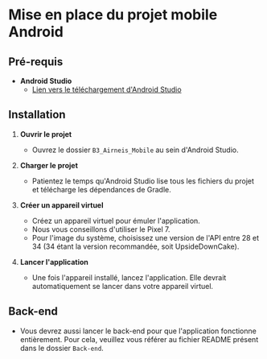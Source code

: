 # Mise en place du projet mobile Android

## Pré-requis

- **Android Studio**
  - [Lien vers le téléchargement d'Android Studio](https://developer.android.com/studio?hl=fr)

## Installation

1. **Ouvrir le projet**
   - Ouvrez le dossier `B3_Airneis_Mobile` au sein d'Android Studio.

2. **Charger le projet**
   - Patientez le temps qu'Android Studio lise tous les fichiers du projet et télécharge les dépendances de Gradle.

3. **Créer un appareil virtuel**
   - Créez un appareil virtuel pour émuler l'application.
   - Nous vous conseillons d'utiliser le Pixel 7.
   - Pour l'image du système, choisissez une version de l'API entre 28 et 34 (34 étant la version recommandée, soit UpsideDownCake).

4. **Lancer l'application**
   - Une fois l'appareil installé, lancez l'application. Elle devrait automatiquement se lancer dans votre appareil virtuel.

## Back-end

- Vous devrez aussi lancer le back-end pour que l'application fonctionne entièrement. Pour cela, veuillez vous référer au fichier README présent dans le dossier `Back-end`.

